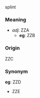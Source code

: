 splint
### Meaning
+ _adj_: ZZA
    + __eg__: ZZB

### Origin

ZZC

### Synonym

__eg__: ZZD

+ ZZE


